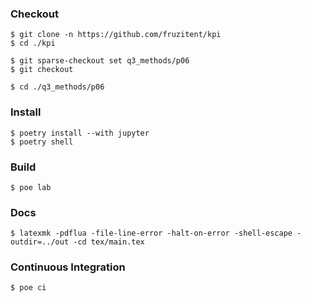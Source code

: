 ### Checkout
```shell
$ git clone -n https://github.com/fruzitent/kpi
$ cd ./kpi

$ git sparse-checkout set q3_methods/p06
$ git checkout

$ cd ./q3_methods/p06
```

### Install
```shell
$ poetry install --with jupyter
$ poetry shell
```

### Build
```shell
$ poe lab
```

### Docs
```shell
$ latexmk -pdflua -file-line-error -halt-on-error -shell-escape -outdir=../out -cd tex/main.tex
```

### Continuous Integration
```shell
$ poe ci
```
